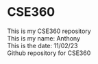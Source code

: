 # CSE360
This is my CSE360 repository <br />
This is my name: Anthony <br />
This is the date: 11/02/23 <br />
Github repository for CSE360
